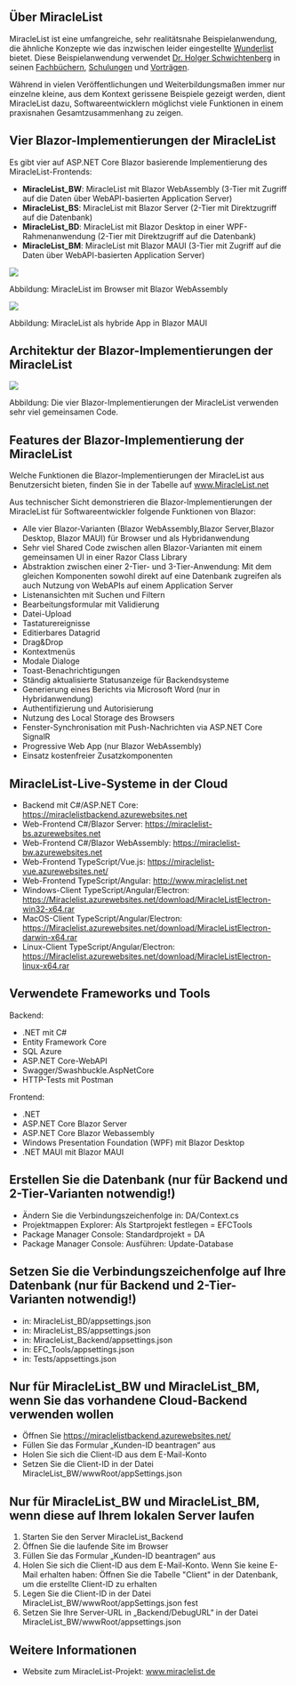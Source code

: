 <h2>Über MiracleList</h2>
<p>
 MiracleList ist eine umfangreiche, sehr realitätsnahe Beispielanwendung, die ähnliche Konzepte wie das inzwischen leider eingestellte <a href="https://de.wikipedia.org/wiki/Wunderlist">Wunderlist</a> bietet. Diese Beispielanwendung verwendet <a href="https://www.dotnet-doktor.de">Dr. Holger Schwichtenberg</a> in seinen <a href="https://www.IT-Visions.de/Verlag">Fachbüchern</a>, <a href="https://www.IT-Visions.de/Schulungen">Schulungen</a> und <a href="https://www.IT-Visions.de/Vortraege">Vorträgen</a>. 
 
 <div class="alert alert-info">
  Während in vielen Veröffentlichungen und Weiterbildungsmaßen immer nur einzelne kleine, aus dem Kontext gerissene Beispiele gezeigt werden, dient MiracleList dazu, Softwareentwicklern möglichst viele Funktionen in einem praxisnahen Gesamtzusammenhang zu zeigen.
 </div>
</p>

<h2>Vier Blazor-Implementierungen der MiracleList</h2>

 Es gibt vier auf ASP.NET Core Blazor basierende Implementierung des MiracleList-Frontends:
<ul>
 <li><b>MiracleList_BW</b>: MiracleList mit Blazor WebAssembly (3-Tier mit Zugriff auf die Daten über WebAPI-basierten Application Server)</li>
 <li><b>MiracleList_BS</b>: MiracleList mit Blazor Server (2-Tier mit Direktzugriff auf die Datenbank)</li>
 <li><b>MiracleList_BD</b>: MiracleList mit Blazor Desktop in einer WPF-Rahmenanwendung (2-Tier mit Direktzugriff auf die Datenbank)</li>
 <li><b>MiracleList_BM</b>: MiracleList mit Blazor MAUI (3-Tier mit Zugriff auf die Daten über WebAPI-basierten Application Server)</li>
</ul>

<img src="https://user-images.githubusercontent.com/3673169/224502226-42708662-4fc6-4acd-bc66-caa277dcbb9b.png">
<p>Abbildung: MiracleList im Browser mit Blazor WebAssembly</p>

<img src="https://user-images.githubusercontent.com/3673169/224502120-1e4a7310-b574-49f5-b7dd-72b240f9fe92.png">
<p>Abbildung: MiracleList als hybride App in Blazor MAUI</p>

<h2>Architektur der Blazor-Implementierungen der MiracleList</h2>
<img src="https://user-images.githubusercontent.com/3673169/224501737-dbe842a5-4db4-455f-a287-655c71b73967.png">
<p>Abbildung: Die vier Blazor-Implementierungen der MiracleList verwenden sehr viel gemeinsamen Code.</p>

<h2>Features der Blazor-Implementierung der MiracleList</h2>

<p>Welche Funktionen die Blazor-Implementierungen der MiracleList aus Benutzersicht bieten, finden Sie in der Tabelle auf <a href="http://www.MiracleList.net">www.MiracleList.net</a></p>

<p>Aus technischer Sicht demonstrieren die Blazor-Implementierungen der MiracleList für Softwareentwickler folgende Funktionen von Blazor:</p>
<ul>
 <li>Alle vier Blazor-Varianten (Blazor WebAssembly,Blazor Server,Blazor Desktop, Blazor MAUI) für Browser und als Hybridanwendung</li>
 <li>Sehr viel Shared Code zwischen allen Blazor-Varianten mit einem gemeinsamen UI in einer Razor Class Library </li>
 <li>Abstraktion zwischen einer 2-Tier- und 3-Tier-Anwendung: Mit dem gleichen Komponenten sowohl direkt auf eine Datenbank zugreifen als auch Nutzung von WebAPIs auf einem Application Server</li>
 <li>Listenansichten mit Suchen und Filtern</li>
 <li>Bearbeitungsformular mit Validierung</li>
 <li>Datei-Upload</li>
 <li>Tastaturereignisse</li>
 <li>Editierbares Datagrid</li>
 <li>Drag&Drop</li>
 <li>Kontextmenüs</li>
 <li>Modale Dialoge</li>
 <li>Toast-Benachrichtigungen</li>
 <li>Ständig aktualisierte Statusanzeige für Backendsysteme</li>
 <li>Generierung eines Berichts via Microsoft Word (nur in Hybridanwendung)</li>
 <li>Authentifizierung und Autorisierung</li>
 <li>Nutzung des Local Storage des Browsers</li>
 <li>Fenster-Synchronisation mit Push-Nachrichten via ASP.NET Core SignalR</li>
 <li>Progressive Web App (nur Blazor WebAssembly)</li>
 <li>Einsatz kostenfreier Zusatzkomponenten</li>
</ul>

<h2>MiracleList-Live-Systeme in der Cloud</h2>
<ul>
 <li>Backend mit C#/ASP.NET Core: <a href="https://miraclelistbackend.azurewebsites.net" rel="nofollow">https://miraclelistbackend.azurewebsites.net</a></li>
 <li>Web-Frontend C#/Blazor Server: <a href="https://miraclelist-bs.azurewebsites.net" rel="nofollow">https://miraclelist-bs.azurewebsites.net</a></li>
 <li>Web-Frontend C#/Blazor WebAssembly: <a href="https://miraclelist-bw.azurewebsites.net" rel="nofollow">https://miraclelist-bw.azurewebsites.net</a></li>
 <li>Web-Frontend TypeScript/Vue.js: <a href="https://miraclelist-vue.azurewebsites.net/" rel="nofollow">https://miraclelist-vue.azurewebsites.net/</a></li>
 <li>Web-Frontend TypeScript/Angular: <a href="http://www.miraclelist.net" rel="nofollow">http://www.miraclelist.net</a></li>

 <li>Windows-Client TypeScript/Angular/Electron: <a href="https://Miraclelist.azurewebsites.net/download/MiracleListElectron-win32-x64.rar" rel="nofollow">https://Miraclelist.azurewebsites.net/download/MiracleListElectron-win32-x64.rar</a></li>
 <li>MacOS-Client TypeScript/Angular/Electron: <a href="https://Miraclelist.azurewebsites.net/download/MiracleListElectron-darwin-x64.rar" rel="nofollow">https://Miraclelist.azurewebsites.net/download/MiracleListElectron-darwin-x64.rar</a></li>
 <li>Linux-Client TypeScript/Angular/Electron: <a href="https://Miraclelist.azurewebsites.net/download/MiracleListElectron-linux-x64.rar" rel="nofollow">https://Miraclelist.azurewebsites.net/download/MiracleListElectron-linux-x64.rar</a></li>
</ul>

## Verwendete Frameworks und Tools
Backend:
- .NET mit C#
- Entity Framework Core
- SQL Azure
- ASP.NET Core-WebAPI
- Swagger/Swashbuckle.AspNetCore
- HTTP-Tests mit Postman

Frontend:
- .NET
- ASP.NET Core Blazor Server
- ASP.NET Core Blazor Webassembly
- Windows Presentation Foundation (WPF) mit Blazor Desktop
- .NET MAUI mit Blazor MAUI

## Erstellen Sie die Datenbank (nur für Backend und 2-Tier-Varianten notwendig!)
- Ändern Sie die Verbindungszeichenfolge in: DA/Context.cs
- Projektmappen Explorer: Als Startprojekt festlegen = EFCTools
- Package Manager Console: Standardprojekt = DA
- Package Manager Console: Ausführen: Update-Database

## Setzen Sie die Verbindungszeichenfolge auf Ihre Datenbank (nur für Backend und 2-Tier-Varianten notwendig!)
- in: MiracleList_BD/appsettings.json
- in: MiracleList_BS/appsettings.json
- in: MiracleList_Backend/appsettings.json
- in: EFC_Tools/appsettings.json
- in: Tests/appsettings.json

## Nur für MiracleList_BW und MiracleList_BM, wenn Sie das vorhandene Cloud-Backend verwenden wollen
- Öffnen Sie https://miraclelistbackend.azurewebsites.net/
- Füllen Sie das Formular „Kunden-ID beantragen“ aus
- Holen Sie sich die Client-ID aus dem E-Mail-Konto
- Setzen Sie die Client-ID in der Datei MiracleList_BW/wwwRoot/appSettings.json

## Nur für MiracleList_BW und MiracleList_BM, wenn diese auf Ihrem lokalen Server laufen
1. Starten Sie den Server MiracleList_Backend
2. Öffnen Sie die laufende Site im Browser
3. Füllen Sie das Formular „Kunden-ID beantragen“ aus
4. Holen Sie sich die Client-ID aus dem E-Mail-Konto. Wenn Sie keine E-Mail erhalten haben: Öffnen Sie die Tabelle "Client" in der Datenbank, um die erstellte Client-ID zu erhalten
5. Legen Sie die Client-ID in der Datei MiracleList_BW/wwwRoot/appSettings.json fest
6. Setzen Sie Ihre Server-URL in „Backend/DebugURL“ in der Datei MiracleList_BW/wwwRoot/appsettings.json

<h2>Weitere Informationen</h2>
<ul>
 <li>Website zum MiracleList-Projekt: <a href="http://www.miraclelist.de" rel="nofollow">www.miraclelist.de</a></li>
</ul>